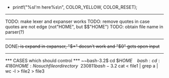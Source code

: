 - printf("%sI'm here%s\n", COLOR_YELLOW, COLOR_RESET);
	
-----------------------------------------------------------------------
TODO: make lexer and expanser works
TODO: remove quotes in case quotes are not edge (not"HOME", but $$"HOME")
TODO: obtain file name in parser(?)


-----------------------------------------------------------------------
DONE~~: is expand in expanser, "$*" doesn't work and "$0" gets open input~~





-----------------------------------------------------------------------
*** CASES which should control ***
~~bash-3.2$ cd $$HOME~~
~~bash: cd: 4180HOME: No such file or directory~~230811
bash-3.2$ cat < file1 | grep a | wc -l > file2 > file3


